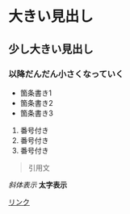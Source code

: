 # 大きい見出し
## 少し大きい見出し
### 以降だんだん小さくなっていく

- 箇条書き1
- 箇条書き2
- 箇条書き3

1. 番号付き
1. 番号付き
1. 番号付き

> 引用文

*斜体表示*
**太字表示**

[リンク](https://www.morijyobi.ac.jp)

